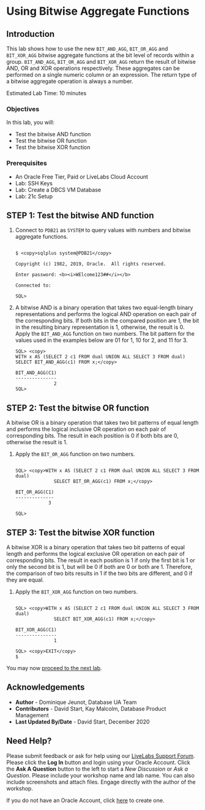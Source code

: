 # Using Bitwise Aggregate Functions

## Introduction
This lab shows how to use the new `BIT_AND_AGG`, `BIT_OR_AGG` and `BIT_XOR_AGG` bitwise aggregate functions at the bit level of records within a group. `BIT_AND_AGG`, `BIT_OR_AGG` and `BIT_XOR_AGG` return the result of bitwise AND, OR and XOR operations respectively. These aggregates can be performed on a single numeric column or an expression. The return type of a bitwise aggregate operation is always a number.

Estimated Lab Time: 10 minutes

### Objectives
In this lab, you will:
* Test the bitwise AND function
* Test the bitwise OR function
* Test the bitwise XOR function

### Prerequisites

* An Oracle Free Tier, Paid or LiveLabs Cloud Account
* Lab: SSH Keys
* Lab: Create a DBCS VM Database
* Lab: 21c Setup


## **STEP 1:** Test the bitwise AND function

1. Connect to `PDB21` as `SYSTEM` to query values with numbers and bitwise aggregate functions.


    ```

    $ <copy>sqlplus system@PDB21</copy>

    Copyright (c) 1982, 2019, Oracle.  All rights reserved.

    Enter password: <b><i>WElcome123##</i></b>

    Connected to:

    SQL>

    ```

2.  A bitwise AND is a binary operation that takes two equal-length binary representations and performs the logical AND operation on each pair of the corresponding bits. If both bits in the compared position are 1, the bit in the resulting binary representation is 1, otherwise, the result is 0. Apply the `BIT_AND_AGG` function on two numbers. The bit pattern for the values used in the examples below are 01 for 1, 10 for 2, and 11 for 3.

    ```
    SQL> <copy>
    WITH x AS (SELECT 2 c1 FROM dual UNION ALL SELECT 3 FROM dual)
    SELECT BIT_AND_AGG(c1) FROM x;</copy>

    BIT_AND_AGG(C1)
    ---------------
                  2
    SQL>

    ```

## **STEP 2:** Test the bitwise OR function

A bitwise OR is a binary operation that takes two bit patterns of equal length and performs the logical inclusive OR operation on each pair of corresponding bits. The result in each position is 0 if both bits are 0, otherwise the result is 1.

1. Apply the `BIT_OR_AGG` function on two numbers.

    ```

    SQL> <copy>WITH x AS (SELECT 2 c1 FROM dual UNION ALL SELECT 3 FROM dual)
                  SELECT BIT_OR_AGG(c1) FROM x;</copy>

    BIT_OR_AGG(C1)
    --------------
                3

    SQL>

    ```

## **STEP 3:** Test the bitwise XOR function

A bitwise XOR is a binary operation that takes two bit patterns of equal length and performs the logical exclusive OR operation on each pair of corresponding bits. The result in each position is 1 if only the first bit is 1 or only the second bit is 1, but will be 0 if both are 0 or both are 1. Therefore, the comparison of two bits results in 1 if the two bits are different, and 0 if they are equal.

1. Apply the `BIT_XOR_AGG` function on two numbers.

    ```

    SQL> <copy>WITH x AS (SELECT 2 c1 FROM dual UNION ALL SELECT 3 FROM dual)
                  SELECT BIT_XOR_AGG(c1) FROM x;</copy>

    BIT_XOR_AGG(C1)
    ---------------
                  1

    SQL> <copy>EXIT</copy>
    $

    ```


You may now [proceed to the next lab](#next).


## Acknowledgements
* **Author** - Dominique Jeunot, Database UA Team
* **Contributors** -  David Start, Kay Malcolm, Database Product Management
* **Last Updated By/Date** -  David Start, December 2020

## Need Help?
Please submit feedback or ask for help using our [LiveLabs Support Forum](https://community.oracle.com/tech/developers/categories/database-19c). Please click the **Log In** button and login using your Oracle Account. Click the **Ask A Question** button to the left to start a *New Discussion* or *Ask a Question*.  Please include your workshop name and lab name.  You can also include screenshots and attach files.  Engage directly with the author of the workshop.

If you do not have an Oracle Account, click [here](https://profile.oracle.com/myprofile/account/create-account.jspx) to create one.
